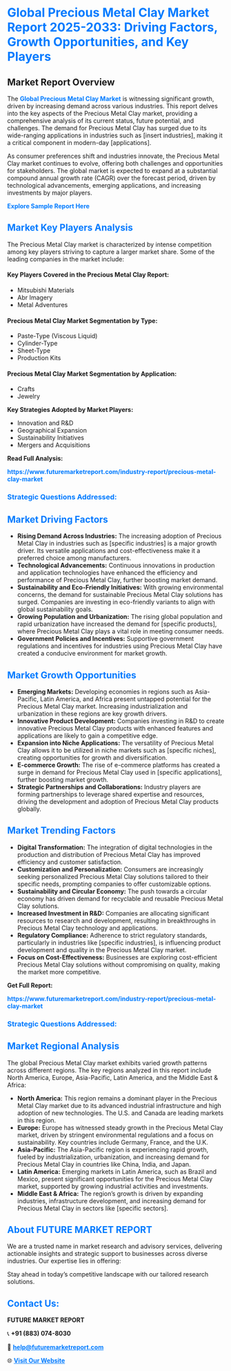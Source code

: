 <h1 style="color: #007BFF;">Global Precious Metal Clay Market Report 2025-2033: Driving Factors, Growth Opportunities, and Key Players</h1>

<section id="overview">
<h2>Market Report Overview</h2>
<p>The <a href="https://www.futuremarketreport.com/industry-report/precious-metal-clay-market" style="color: #007BFF; text-decoration: none;"><strong>Global Precious Metal Clay Market</strong></a> is witnessing significant growth, driven by increasing demand across various industries. This report delves into the key aspects of the Precious Metal Clay market, providing a comprehensive analysis of its current status, future potential, and challenges. The demand for Precious Metal Clay has surged due to its wide-ranging applications in industries such as [insert industries], making it a critical component in modern-day [applications].</p>
<p>As consumer preferences shift and industries innovate, the Precious Metal Clay market continues to evolve, offering both challenges and opportunities for stakeholders. The global market is expected to expand at a substantial compound annual growth rate (CAGR) over the forecast period, driven by technological advancements, emerging applications, and increasing investments by major players.</p>
</section>

<section id="overview">
<p><a href="https://www.futuremarketreport.com/request-sample/reportId=31428" style="color: #007BFF; text-decoration: none;"><strong>Explore Sample Report Here</strong></a></p>
</section>

<section id="key-players">
<h2 style="color: #007BFF;">Market Key Players Analysis</h2>
<p>The Precious Metal Clay market is characterized by intense competition among key players striving to capture a larger market share. Some of the leading companies in the market include:</p>
<h4>Key Players Covered in the Precious Metal Clay Report:</h4>
<ul><li>Mitsubishi Materials</li><li>Abr Imagery</li><li>Metal Adventures</li></ul>
<h4>Precious Metal Clay Market Segmentation by Type:</h4>
<ul><li>Paste-Type (Viscous Liquid)</li><li>Cylinder-Type</li><li>Sheet-Type</li><li>Production Kits</li></ul>

<h4>Precious Metal Clay Market Segmentation by Application:</h4>
<ul><li>Crafts</li><li>Jewelry</li></ul>
<p><strong>Key Strategies Adopted by Market Players:</strong></p>
<ul>
<li>Innovation and R&D</li>
<li>Geographical Expansion</li>
<li>Sustainability Initiatives</li>
<li>Mergers and Acquisitions</li>
</ul>
</section>

<section>
<p><strong>Read Full Analysis: </strong></p><a href="https://www.futuremarketreport.com/industry-report/precious-metal-clay-market" style="color: #007BFF; text-decoration: none;"><strong>https://www.futuremarketreport.com/industry-report/precious-metal-clay-market</strong></a>
<h3 style="color: #007BFF;">Strategic Questions Addressed:</h3>
</section>

<section id="driving-factors">
<h2 style="color: #007BFF;">Market Driving Factors</h2>
<ul>
<li><strong>Rising Demand Across Industries:</strong> The increasing adoption of Precious Metal Clay in industries such as [specific industries] is a major growth driver. Its versatile applications and cost-effectiveness make it a preferred choice among manufacturers.</li>
<li><strong>Technological Advancements:</strong> Continuous innovations in production and application technologies have enhanced the efficiency and performance of Precious Metal Clay, further boosting market demand.</li>
<li><strong>Sustainability and Eco-Friendly Initiatives:</strong> With growing environmental concerns, the demand for sustainable Precious Metal Clay solutions has surged. Companies are investing in eco-friendly variants to align with global sustainability goals.</li>
<li><strong>Growing Population and Urbanization:</strong> The rising global population and rapid urbanization have increased the demand for [specific products], where Precious Metal Clay plays a vital role in meeting consumer needs.</li>
<li><strong>Government Policies and Incentives:</strong> Supportive government regulations and incentives for industries using Precious Metal Clay have created a conducive environment for market growth.</li>
</ul>
</section>

<section id="growth-opportunities">
<h2 style="color: #007BFF;">Market Growth Opportunities</h2>
<ul>
<li><strong>Emerging Markets:</strong> Developing economies in regions such as Asia-Pacific, Latin America, and Africa present untapped potential for the Precious Metal Clay market. Increasing industrialization and urbanization in these regions are key growth drivers.</li>
<li><strong>Innovative Product Development:</strong> Companies investing in R&D to create innovative Precious Metal Clay products with enhanced features and applications are likely to gain a competitive edge.</li>
<li><strong>Expansion into Niche Applications:</strong> The versatility of Precious Metal Clay allows it to be utilized in niche markets such as [specific niches], creating opportunities for growth and diversification.</li>
<li><strong>E-commerce Growth:</strong> The rise of e-commerce platforms has created a surge in demand for Precious Metal Clay used in [specific applications], further boosting market growth.</li>
<li><strong>Strategic Partnerships and Collaborations:</strong> Industry players are forming partnerships to leverage shared expertise and resources, driving the development and adoption of Precious Metal Clay products globally.</li>
</ul>
</section>

<section id="trending-factors">
<h2 style="color: #007BFF;">Market Trending Factors</h2>
<ul>
<li><strong>Digital Transformation:</strong> The integration of digital technologies in the production and distribution of Precious Metal Clay has improved efficiency and customer satisfaction.</li>
<li><strong>Customization and Personalization:</strong> Consumers are increasingly seeking personalized Precious Metal Clay solutions tailored to their specific needs, prompting companies to offer customizable options.</li>
<li><strong>Sustainability and Circular Economy:</strong> The push towards a circular economy has driven demand for recyclable and reusable Precious Metal Clay solutions.</li>
<li><strong>Increased Investment in R&D:</strong> Companies are allocating significant resources to research and development, resulting in breakthroughs in Precious Metal Clay technology and applications.</li>
<li><strong>Regulatory Compliance:</strong> Adherence to strict regulatory standards, particularly in industries like [specific industries], is influencing product development and quality in the Precious Metal Clay market.</li>
<li><strong>Focus on Cost-Effectiveness:</strong> Businesses are exploring cost-efficient Precious Metal Clay solutions without compromising on quality, making the market more competitive.</li>
</ul>
</section>

<section>
<p><strong>Get Full Report: </strong></p><a href="https://www.futuremarketreport.com/industry-report/precious-metal-clay-market" style="color: #007BFF; text-decoration: none;"><strong>https://www.futuremarketreport.com/industry-report/precious-metal-clay-market</strong></a>
<h3 style="color: #007BFF;">Strategic Questions Addressed:</h3>
</section>


<section id="regional-analysis">
<h2 style="color: #007BFF;">Market Regional Analysis</h2>
<p>The global Precious Metal Clay market exhibits varied growth patterns across different regions. The key regions analyzed in this report include North America, Europe, Asia-Pacific, Latin America, and the Middle East & Africa:</p>
<ul>
<li><strong>North America:</strong> This region remains a dominant player in the Precious Metal Clay market due to its advanced industrial infrastructure and high adoption of new technologies. The U.S. and Canada are leading markets in this region.</li>
<li><strong>Europe:</strong> Europe has witnessed steady growth in the Precious Metal Clay market, driven by stringent environmental regulations and a focus on sustainability. Key countries include Germany, France, and the U.K.</li>
<li><strong>Asia-Pacific:</strong> The Asia-Pacific region is experiencing rapid growth, fueled by industrialization, urbanization, and increasing demand for Precious Metal Clay in countries like China, India, and Japan.</li>
<li><strong>Latin America:</strong> Emerging markets in Latin America, such as Brazil and Mexico, present significant opportunities for the Precious Metal Clay market, supported by growing industrial activities and investments.</li>
<li><strong>Middle East & Africa:</strong> The region’s growth is driven by expanding industries, infrastructure development, and increasing demand for Precious Metal Clay in sectors like [specific sectors].</li>
</ul>
</section>

<footer>
<h2 style="color: #007BFF;">About FUTURE MARKET REPORT</h2>
<p>We are a trusted name in market research and advisory services, delivering actionable insights and strategic support to businesses across diverse industries. Our expertise lies in offering:</p>

<p>Stay ahead in today’s competitive landscape with our tailored research solutions.</p>

<h2 style="color: #007BFF;">Contact Us:</h2>
<p><strong>FUTURE MARKET REPORT</strong></p>
<p>📞 <strong>+91 (883) 074-8030</strong></p>
<p>📧 <strong><a href="mailto:help@futuremarketreport.com" style="color: #007BFF;">help@futuremarketreport.com</a></strong></p>
<p>🌐 <strong><a href="https://www.futuremarketreport.com/" style="color: #007BFF;">Visit Our Website</a></strong></p>
</footer>